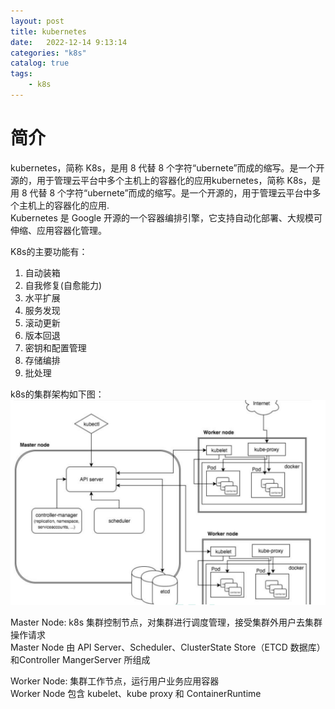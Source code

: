```yaml
---
layout: post
title: kubernetes
date:   2022-12-14 9:13:14
categories: "k8s"
catalog: true
tags: 
    - k8s
---
```


# 简介
kubernetes，简称 K8s，是用 8 代替 8 个字符“ubernete”而成的缩写。是一个开源的，用于管理云平台中多个主机上的容器化的应用kubernetes，简称 K8s，是用 8 代替 8 个字符“ubernete”而成的缩写。是一个开源的，用于管理云平台中多个主机上的容器化的应用.  
Kubernetes 是 Google 开源的一个容器编排引擎，它支持自动化部署、大规模可伸缩、应用容器化管理。  

K8s的主要功能有：  
1. 自动装箱  
2. 自我修复(自愈能力)  
3. 水平扩展  
4. 服务发现  
5. 滚动更新  
6. 版本回退  
7. 密钥和配置管理  
8. 存储编排  
9. 批处理  

k8s的集群架构如下图：  
![img](https://github.com/kerwenzhang/kerwenzhang.github.io/blob/master/_posts/image/k8s1.png?raw=true)  

Master Node:  k8s 集群控制节点，对集群进行调度管理，接受集群外用户去集群操作请求  
Master Node 由 API Server、Scheduler、ClusterState Store（ETCD 数据库）和Controller MangerServer 所组成  

Worker Node: 集群工作节点，运行用户业务应用容器  
Worker Node 包含 kubelet、kube proxy 和 ContainerRuntime  